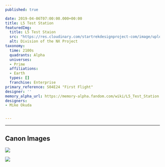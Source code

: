 ```yaml
---
published: true

date: 2019-04-06T07:00:00.000+00:00
title: L5 Test Station
featuredImg:
  title: L5 Test Staion
  src: "https://res.cloudinary.com/startrekdesignproject-com/image/upload/v1554873084/L5TestStation.png"
  alt: Division of the NX Project
taxonomy:
  time: 2100s
  quadrants: Alpha
  universes:
  - Prime
  affiliations:
  - Earth
  types: []
  franchise: Enterprise
primary_reference: S04E24 "First Flight"
designer: ''
memory_alpha_url: https://memory-alpha.fandom.com/wiki/L5_Test_Station
designers:
- Mike Okuda


---
```

___
## Canon Images

![](https://res.cloudinary.com/startrekdesignproject-com/image/upload/v1552525976/ENT2x24_FirstFlight.jpg)

![](https://res.cloudinary.com/startrekdesignproject-com/image/upload/v1552525830/602ClubMissionPatches.jpg)